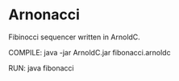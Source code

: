 # Arnonacci
Fibinocci sequencer written in ArnoldC.

COMPILE:
java -jar ArnoldC.jar fibonacci.arnoldc

RUN:
java fibonacci
